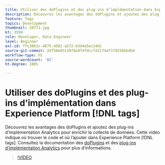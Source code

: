 ```yaml
---
title: Utiliser des doPlugins et des plug-ins d’implémentation dans Experience Platform [!DNL tags]
description: Découvrez les avantages des doPlugins et ajoutez des plug-ins d’implémentation Analytics pour enrichir la collecte de données.
feature: Tags
topics: Development
thumbnail: 28772.jpg
kt: 3594
role: Developer, Data Engineer
level: Beginner
exl-id: ffc3863c-4875-4502-a572-b344a5ec34dc
source-git-commit: 2d758e03110f8a9f4fdccfd2174af1fd256bbdb4
workflow-type: ht
source-wordcount: '82'
ht-degree: 100%

---
```


# Utiliser des doPlugins et des plug-ins d’implémentation dans Experience Platform [!DNL tags]

Découvrez les avantages des doPlugins et ajoutez des plug-ins d’implémentation Analytics pour enrichir la collecte de données. Cette vidéo indique où trouver le code et où l’ajouter dans Experience Platform [!DNL tags]. Consultez la documentation des [doPlugins](https://experienceleague.adobe.com/docs/analytics/implementation/vars/functions/doplugins.html) et des [plug-ins d’implémentation Analytics](https://experienceleague.adobe.com/docs/analytics/implementation/vars/plugins/impl-plugins.html?lang=fr) pour plus d’informations.

>[!VIDEO](https://video.tv.adobe.com/v/28772/?quality=12&learn=on)
